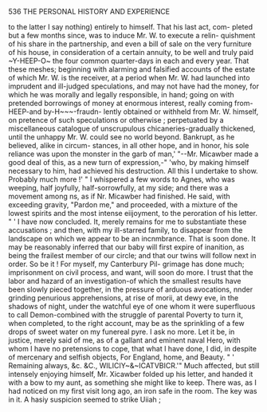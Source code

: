  536           THE PERSONAL HISTORY AND EXPERIENCE

 to the latter I say nothing) entirely to himself. That his last act, com-
 pleted but a few months since, was to induce Mr. W. to execute a relin-
 quishment of his share in the partnership, and even a bill of sale on the
 very furniture of his house, in consideration of a certain annuity, to be
 well and truly paid ~Y-HEEP-O~ the four common quarter-days in each
 and every year. That these meshes; beginning with alarming and falsified
 accounts of the estate of which Mr. W. is the receiver, at a period when
 Mr. W. had launched into imprudent and ill-judged speculations, and
 may not have had the money, for which he was morally and legally
 responsible, in hand; going on with pretended borrowings of money at
 enormous interest, really coming from-HEEP-and        by-H~~~-fraudn-
 lently obtained or withheld from Mr. W. himself, on pretence of such
 speculations or otherwise ; perpetuated by a miscellaneous catalogue of
 unscrupulous chicaneries-gradually thickened, until the unhappy Mr. W.
 could see no world beyond. Bankrupt, as he believed, alike in circum-
 stances, in all other hope, and in honor, his sole reliance was upon the
 monster in the garb of man,' "--Mr. Micawber made a good deal of this,
 as a new turn of expression,-" 'who, by making himself necessary to
 him, had achieved his destruction. All this I undertake to show.
Probably much more !' "
    I whispered a few words to Agnes, who was weeping, half joyfully,
half-sorrowfully, at my side; and there was a movement among ns, as if
Nr. Micawber had finished. He said, with exceeding gravity, "Pardon
me," and proceeded, with a mixture of the lowest spirits and the most
intense eiijoyment, to the peroration of his letter.
    " ' I have now concluded.    It, merely remains for me to substantiate
these accusations ; and then, with my ill-starred family, to disappear from
the landscape on which we appear to be an incnmbrance. That is soon
done. It may be reasonably inferred that our baby will first expire of
inanition, as being the frailest member of our circle; and that our twins
will follow next in order. So be it ! For myself, my Canterbury Pil-
grimage has done much; imprisonment on civil process, and want, will
soon do more. I trust that the labor and hazard of an investigation-of
which the smallest results have been slowly pieced together, in the pressure
of arduous avocations, nnder grinding penurious apprehensions, at rise of
morii, at dewy eve, in the shadows of night, under the watchful eye of one
whom it were superfluous to call Demon-combined with the struggle
of parental Poverty to turn it, when completed, to the right account, may
be as the sprinkling of a few drops of sweet water on my funereal pyre.
I ask no more. Let it be, in justice, merely said of me, as of a gallant
and eminent naval Hero, with whom I have no pretensions to cope, that
what I have done, I did, in despite of mercenary and selfish objects,
                      For England, home, and Beauty.
  " ' Remaining always, &c. &C., WILICIY~&~ICATVBICR.'"
  Much affected, but still intensely enjoying himself, Mr. Xicawber folded
up his letter, and handed it with a bow to my aunt, as something she
might like to keep.
  There was, as I had noticed on my first visit long ago, an iron safe in
the room. The key was in it. A hasiy suspicion seemed to strike Uiiah ;
